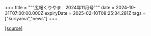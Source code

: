 +++
title = """広報くりやま　2024年11月号"""
date = 2024-10-31T07:00:00.000Z
expiryDate = 2025-02-10T08:25:34.281Z
tags = ["kuriyama","news"]
+++


[[source]](https://www.town.kuriyama.hokkaido.jp/site/koho/29253.html)
